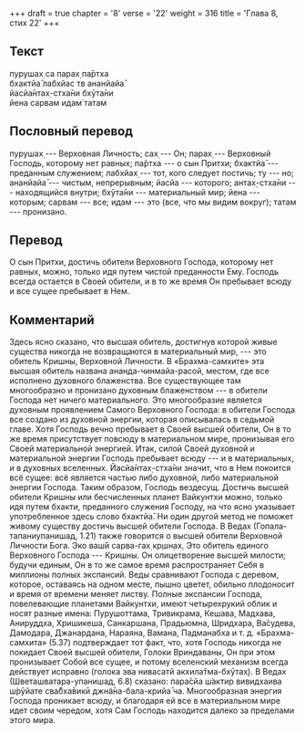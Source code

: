 +++
draft = true
chapter = '8'
verse = '22'
weight = 316
title = 'Глава 8, стих 22'
+++
## Текст

пурушах̣ са парах̣ па̄ртха  
бхактйа̄ лабхйас тв ананйайа̄  
йасйа̄нтах̣-стха̄ни бхӯта̄ни  
йена сарвам идам̇ татам

## Пословный перевод

пурушах̣ --- Верховная Личность; сах̣ --- Он; парах̣ --- Верховный Господь,
которому нет равных; па̄ртха --- о сын Притхи; бхактйа̄ --- преданным
служением; лабхйах̣ --- тот, кого следует постичь; ту --- но; ананйайа̄
--- чистым, непрерывным; йасйа --- которого; антах̣-стха̄ни ---
находящийся внутри; бхӯта̄ни --- материальный мир; йена --- которым;
сарвам --- все; идам --- это (все, что мы видим вокруг); татам ---
пронизано.

## Перевод

О сын Притхи, достичь обители Верховного Господа, которому нет равных,
можно, только идя путем чистой преданности Ему. Господь всегда остается
в Своей обители, и в то же время Он пребывает всюду и все сущее
пребывает в Нем.

## Комментарий

Здесь ясно сказано, что высшая обитель, достигнув которой живые существа
никогда не возвращаются в материальный мир, --- это обитель Кришны,
Верховной Личности. В «Брахма-самхите» эта высшая обитель названа
ананда-чинмайа-расой, местом, где все исполнено духовного блаженства.
Все существующее там многообразно и пронизано духовным блаженством --- в
обители Господа нет ничего материального. Это многообразие является
духовным проявлением Самого Верховного Господа: в обители Господа все
создано из духовной энергии, которая описывалась в седьмой главе. Хотя
Господь вечно пребывает в Своей высшей обители, Он в то же время
присутствует повсюду в материальном мире, пронизывая его Своей
материальной энергией. Итак, силой Своей духовной и материальной энергии
Господь пребывает всюду --- и в материальных, и в духовных вселенных.
Йасйа̄нтах̣-стха̄ни значит, что в Нем покоится всё сущее: всё является
частью либо духовной, либо материальной энергии Господа. Таким образом,
Господь вездесущ. Достичь высшей обители Кришны или бесчисленных планет
Вайкунтхи можно, только идя путем бхакти, преданного служения Господу,
на что ясно указывает употребленное здесь слово бхактйа̄. Ни один другой
метод не поможет живому существу достичь высшей обители Господа. В Ведах
(Гопала-тапаниупанишад, 1.21) также говорится о высшей обители Верховной
Личности Бога. Эко ваш́ӣ сарва-гах̣ кр̣шн̣ах̣. Это обитель единого Верховного
Господа --- Кришны. Он олицетворение высшей милости; будучи единым, Он в
то же самое время распространяет Себя в миллионы полных экспансий. Веды
сравнивают Господа с деревом, которое, оставаясь на одном месте, пышно
цветет, обильно плодоносит и время от времени меняет листву. Полные
экспансии Господа, повелевающие планетами Вайкунтхи, имеют четырехрукий
облик и носят разные имена: Пурушоттама, Тривикрама, Кешава, Мадхава,
Анируддха, Хришикеша, Санкаршана, Прадьюмна, Шридхара, Ва̄судева,
Дамодара, Джанардана, Нараяна, Вамана, Падманабха и т. д.
«Брахма-самхита» (5.37) подтверждает тот факт, что, хотя Господь никогда
не покидает Своей высшей обители, Голоки Вриндаваны, Он при этом
пронизывает Собой все сущее, и потому вселенский механизм всегда
действует исправно (голока эва нивасатй акхила̄тма-бхӯтах̣). В Ведах
(Шветашватара-упанишад, 6.8) сказано: пара̄сйа ш́актир вивидхаива ш́рӯйате
сва̄бха̄викӣ джн̃а̄на-бала-крийа̄ ча. Многообразная энергия Господа проникает
всюду, и благодаря ей все в материальном мире идет своим чередом, хотя
Сам Господь находится далеко за пределами этого мира.
